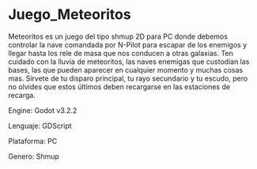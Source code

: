 # Juego_Meteoritos

Meteoritos es un juego del tipo shmup 2D para PC donde debemos controlar la nave comandada por N-Pilot para escapar de los enemigos 
y llegar hasta los rele de masa que nos conducen a otras galaxias. Ten cuidado con la lluvia de meteoritos, las naves enemigas que custodian las bases, 
las que pueden aparecer en cualquier momento y muchas cosas mas. Sírvete de tu disparo principal, tu rayo secundario y tu escudo, pero no olvides que 
estos últimos deben recargarse en las estaciones de recarga.

Engine: Godot v3.2.2

Lenguaje: GDScript

Plataforma: PC

Genero: Shmup


